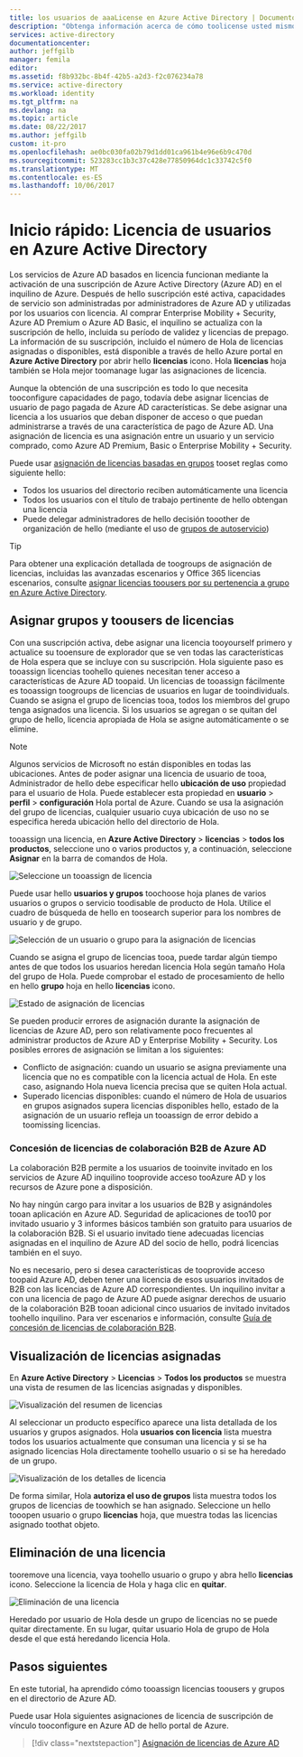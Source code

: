 ```yaml
---
title: los usuarios de aaaLicense en Azure Active Directory | Documentos de Microsoft
description: "Obtenga información acerca de cómo toolicense usted mismo y a los usuarios en Azure Active Directory."
services: active-directory
documentationcenter: 
author: jeffgilb
manager: femila
editor: 
ms.assetid: f8b932bc-8b4f-42b5-a2d3-f2c076234a78
ms.service: active-directory
ms.workload: identity
ms.tgt_pltfrm: na
ms.devlang: na
ms.topic: article
ms.date: 08/22/2017
ms.author: jeffgilb
custom: it-pro
ms.openlocfilehash: ae0bc030fa02b79d1dd01ca961b4e96e6b9c470d
ms.sourcegitcommit: 523283cc1b3c37c428e77850964dc1c33742c5f0
ms.translationtype: MT
ms.contentlocale: es-ES
ms.lasthandoff: 10/06/2017
---
```

# <a name="quickstart-license-users-in-azure-active-directory"></a>Inicio rápido: Licencia de usuarios en Azure Active Directory
Los servicios de Azure AD basados en licencia funcionan mediante la activación de una suscripción de Azure Active Directory (Azure AD) en el inquilino de Azure. Después de hello suscripción esté activa, capacidades de servicio son administradas por administradores de Azure AD y utilizadas por los usuarios con licencia. Al comprar Enterprise Mobility + Security, Azure AD Premium o Azure AD Basic, el inquilino se actualiza con la suscripción de hello, incluida su período de validez y licencias de prepago. La información de su suscripción, incluido el número de Hola de licencias asignadas o disponibles, está disponible a través de hello Azure portal en **Azure Active Directory** por abrir hello **licencias** icono. Hola **licencias** hoja también se Hola mejor toomanage lugar las asignaciones de licencia.

Aunque la obtención de una suscripción es todo lo que necesita tooconfigure capacidades de pago, todavía debe asignar licencias de usuario de pago pagada de Azure AD características. Se debe asignar una licencia a los usuarios que deban disponer de acceso o que puedan administrarse a través de una característica de pago de Azure AD. Una asignación de licencia es una asignación entre un usuario y un servicio comprado, como Azure AD Premium, Basic o Enterprise Mobility + Security.

Puede usar [asignación de licencias basadas en grupos](active-directory-licensing-whatis-azure-portal.md) tooset reglas como siguiente hello:
* Todos los usuarios del directorio reciben automáticamente una licencia
* Todos los usuarios con el título de trabajo pertinente de hello obtengan una licencia
* Puede delegar administradores de hello decisión tooother de organización de hello (mediante el uso de [grupos de autoservicio](active-directory-accessmanagement-self-service-group-management.md))

> [!TIP]
> Para obtener una explicación detallada de toogroups de asignación de licencias, incluidas las avanzadas escenarios y Office 365 licencias escenarios, consulte [asignar licencias toousers por su pertenencia a grupo en Azure Active Directory](active-directory-licensing-group-assignment-azure-portal.md).

## <a name="assign-licenses-toousers-and-groups"></a>Asignar grupos y toousers de licencias
Con una suscripción activa, debe asignar una licencia tooyourself primero y actualice su tooensure de explorador que se ven todas las características de Hola espera que se incluye con su suscripción. Hola siguiente paso es tooassign licencias toohello quienes necesitan tener acceso a características de Azure AD toopaid. Un licencias de tooassign fácilmente es tooassign toogroups de licencias de usuarios en lugar de tooindividuals. Cuando se asigna el grupo de licencias tooa, todos los miembros del grupo tenga asignados una licencia. Si los usuarios se agregan o se quitan del grupo de hello, licencia apropiada de Hola se asigne automáticamente o se elimine. 

> [!NOTE]
> Algunos servicios de Microsoft no están disponibles en todas las ubicaciones. Antes de poder asignar una licencia de usuario de tooa, Administrador de hello debe especificar hello **ubicación de uso** propiedad para el usuario de Hola. Puede establecer esta propiedad en **usuario** &gt; **perfil** &gt; **configuración** Hola portal de Azure. Cuando se usa la asignación del grupo de licencias, cualquier usuario cuya ubicación de uso no se especifica hereda ubicación hello del directorio de Hola.

tooassign una licencia, en **Azure Active Directory** &gt; **licencias** &gt; **todos los productos**, seleccione uno o varios productos y, a continuación, seleccione **Asignar** en la barra de comandos de Hola.

![Seleccione un tooassign de licencia](media/license-users-groups/select-license-to-assign.png)

Puede usar hello **usuarios y grupos** toochoose hoja planes de varios usuarios o grupos o servicio toodisable de producto de Hola. Utilice el cuadro de búsqueda de hello en toosearch superior para los nombres de usuario y de grupo.

![Selección de un usuario o grupo para la asignación de licencias](media/license-users-groups/select-user-for-license-assignment.png)

Cuando se asigna el grupo de licencias tooa, puede tardar algún tiempo antes de que todos los usuarios heredan licencia Hola según tamaño Hola del grupo de Hola. Puede comprobar el estado de procesamiento de hello en hello **grupo** hoja en hello **licencias** icono.

![Estado de asignación de licencias](media/license-users-groups/license-assignment-status.png)

Se pueden producir errores de asignación durante la asignación de licencias de Azure AD, pero son relativamente poco frecuentes al administrar productos de Azure AD y Enterprise Mobility + Security. Los posibles errores de asignación se limitan a los siguientes:
- Conflicto de asignación: cuando un usuario se asigna previamente una licencia que no es compatible con la licencia actual de Hola. En este caso, asignando Hola nueva licencia precisa que se quiten Hola actual.
- Superado licencias disponibles: cuando el número de Hola de usuarios en grupos asignados supera licencias disponibles hello, estado de la asignación de un usuario refleja un tooassign de error debido a toomissing licencias.

### <a name="azure-ad-b2b-collaboration-licensing"></a>Concesión de licencias de colaboración B2B de Azure AD

La colaboración B2B permite a los usuarios de tooinvite invitado en los servicios de Azure AD inquilino tooprovide acceso tooAzure AD y los recursos de Azure pone a disposición.  

No hay ningún cargo para invitar a los usuarios de B2B y asignándoles tooan aplicación en Azure AD. Seguridad de aplicaciones de too10 por invitado usuario y 3 informes básicos también son gratuito para usuarios de la colaboración B2B. Si el usuario invitado tiene adecuadas licencias asignadas en el inquilino de Azure AD del socio de hello, podrá licencias también en el suyo.

No es necesario, pero si desea características de tooprovide acceso toopaid Azure AD, deben tener una licencia de esos usuarios invitados de B2B con las licencias de Azure AD correspondientes. Un inquilino invitar a con una licencia de pago de Azure AD puede asignar derechos de usuario de la colaboración B2B tooan adicional cinco usuarios de invitado invitados toohello inquilino. Para ver escenarios e información, consulte [Guía de concesión de licencias de colaboración B2B](active-directory-b2b-licensing.md).

## <a name="view-assigned-licenses"></a>Visualización de licencias asignadas

En **Azure Active Directory** &gt; **Licencias** &gt; **Todos los productos** se muestra una vista de resumen de las licencias asignadas y disponibles.

![Visualización del resumen de licencias](media/license-users-groups/view-license-summary.png)

Al seleccionar un producto específico aparece una lista detallada de los usuarios y grupos asignados. Hola **usuarios con licencia** lista muestra todos los usuarios actualmente que consuman una licencia y si se ha asignado licencias Hola directamente toohello usuario o si se ha heredado de un grupo.

![Visualización de los detalles de licencia](media/license-users-groups/view-license-detail.png)

De forma similar, Hola **autoriza el uso de grupos** lista muestra todos los grupos de licencias de toowhich se han asignado. Seleccione un hello tooopen usuario o grupo **licencias** hoja, que muestra todas las licencias asignado toothat objeto.

## <a name="remove-a-license"></a>Eliminación de una licencia

tooremove una licencia, vaya toohello usuario o grupo y abra hello **licencias** icono. Seleccione la licencia de Hola y haga clic en **quitar**.

![Eliminación de una licencia](media/license-users-groups/remove-license.png)

Heredado por usuario de Hola desde un grupo de licencias no se puede quitar directamente. En su lugar, quitar usuario Hola de grupo de Hola desde el que está heredando licencia Hola.


## <a name="next-steps"></a>Pasos siguientes
En este tutorial, ha aprendido cómo tooassign licencias toousers y grupos en el directorio de Azure AD. 

Puede usar Hola siguientes asignaciones de licencia de suscripción de vínculo tooconfigure en Azure AD de hello portal de Azure.

> [!div class="nextstepaction"]
> [Asignación de licencias de Azure AD](https://aad.portal.azure.com/#blade/Microsoft_AAD_IAM/LicensesMenuBlade/Overview) 